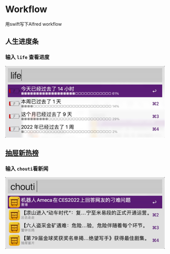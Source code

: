 # Workflow

用swift写下Alfred workflow

## 人生进度条

### 输入 `life`  查看进度

![life](./life/life.png)

## [抽屉新热榜](https://raw.githubusercontent.com/pdso/workflow/master/life/life.alfredworkflow)

### 输入 `chouti`看新闻

![chouti](./chouti/chouti.png)
